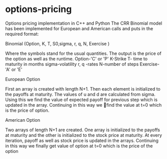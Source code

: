 # options-pricing
Options pricing implementation in C++ and Python
The CRR Binomial model has been implemented for European and American calls and puts in the required format:

Binomial (Option, K, T, S0,sigma, r, q, N, Exercise )

Where the symbols stand for the usual quantities. The output is the price of the option as well
as the runtime.
Option-'C' or 'P'
K-Strike
T- time to maturity in months
sigma-volatility
r, q -rates
N-number of steps
Exercise-'A' or 'E'

European Option

First an array is created with length N+1. Then each element is initialized to the payoffs at
maturity. The values of u and d are calculated from sigma. Using this we find the value of expected payoff for previous step which is updated in the array. Continuing in this way we find the value at t=0 which is the price of option.


American Option

Two arrays of length N+1 are created. One array is initialized to the payoffs at maturity and the
other is initialized to the stock price at maturity. At every iteration, payoff as well as stock price
is updated in the arrays. Continuing in this way we finally get value of option at t=0 which is the
price of the option
